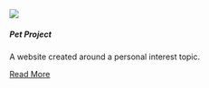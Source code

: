 <section class="tile">


<img class="project-img responsive" src="/assets/emolyyart.png">

##### Pet Project

A website created around a personal interest topic.

[Read More](./portfolio/pet-project)


</section>


